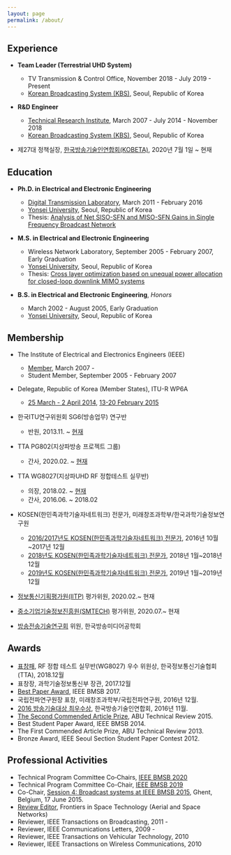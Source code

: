 ```yaml
---
layout: page
permalink: /about/
---
```


## Experience

- **Team Leader (Terrestrial UHD System)**
	- TV Transmission & Control Office, November 2018 - July 2019 - Present  
	- [Korean Broadcasting System (KBS)](http://www.kbs.co.kr/), Seoul, Republic of Korea  
	
- **R&D Engineer**
	- [Technical Research Institute](http://office.kbs.co.kr/tri/), March 2007 - July 2014 - November 2018  
	- [Korean Broadcasting System (KBS)](http://www.kbs.co.kr/), Seoul, Republic of Korea  

- 제27대 정책실장, [한국방송기술인연합회(KOBETA)](http://www.kobeta.com/organization/), 2020년 7월 1일 ~ 현재

## Education

- **Ph.D. in Electrical and Electronic Engineering**
	- [Digital Transmission Laboratory](http://web.yonsei.ac.kr/dtlab/), March 2011 - February 2016
	- [Yonsei University](http://www.yonsei.ac.kr/), Seoul, Republic of Korea
	- Thesis: [Analysis of Net SISO-SFN and MISO-SFN Gains in Single Frequency Broadcast Network](http://library.yonsei.ac.kr/search/detail/CAT000001779729)

- **M.S. in Electrical and Electronic Engineering**
	- Wireless Network Laboratory, September 2005 - February 2007, Early Graduation
	- [Yonsei University](http://www.yonsei.ac.kr/), Seoul, Republic of Korea  
	- Thesis: [Cross layer optimization based on unequal power allocation for closed-loop downlink MIMO systems](http://library.yonsei.ac.kr/search/detail/CAT000000189586)

- **B.S. in Electrical and Electronic Engineering**, *Honors*
	- March 2002 - August 2005, Early Graduation
	- [Yonsei University](http://www.yonsei.ac.kr/), Seoul, Republic of Korea  


## Membership

- The Institute of Electrical and Electronics Engineers (IEEE)  
	- [Member](https://ieee-collabratec.ieee.org/app/p/SunghoJeon11818), March 2007 -
	- Student Member, September 2005 - February 2007 
	
- Delegate, Republic of Korea (Member States), ITU-R WP6A       
	- [25 March - 2 April 2014](http://www.itu.int/md/R12-WP6A-C-0413/en), [13-20 February 2015](http://www.itu.int/md/R12-WP6A-C-0561/en)
	
- 한국ITU연구위원회 SG6(방송업무) 연구반       
	- 반원, 2013.11. ~ [현재](https://www.koreaitu.or.kr/ITU_R/user_menu6/index.do?menu_gubun=mid&menu_no=2&menu_no2=6&menu_no3=&params=)	
	
- TTA PG802(지상파방송 프로젝트 그룹)   
	- 간사, 2020.02. ~ [현재](http://committee.tta.or.kr/standard/general.jsp?commit_code=PG802&firstDepthCode=TC8&secondDepthCode=PG802&thirdDepthCode=)
	
- TTA WG8027(지상파UHD RF 정합테스트 실무반)        
	- 의장, 2018.02. ~ [현재](http://committee.tta.or.kr/standard/general.jsp?commit_code=WG8027&firstDepthCode=TC8&secondDepthCode=PG802&thirdDepthCode=WG8027)
	- 간사, 2016.06. ~ 2018.02
		
- KOSEN(한민족과학기술자네트워크) 전문가, 미래창조과학부/한국과학기술정보연구원 
	- [2016/2017년도 KOSEN(한민족과학기술자네트워크) 전문가](http://kosen21.org/notice/noticeView.do?noticeSeq=NOT_0000000000025932), 2016년 10월~2017년 12월 
	- [2018년도 KOSEN(한민족과학기술자네트워크) 전문가](http://kosen21.org/notice/noticeView.do?noticeSeq=NOT_0000000000074464), 2018년 1월~2018년 12월 
	- [2019년도 KOSEN(한민족과학기술자네트워크) 전문가](http://www.kosen21.org/notice/noticeView.do?noticeSeq=NOT_0000000000103130), 2019년 1월~2019년 12월 

- [정보통신기획평가원(IITP)](http://ezone.iitp.kr/) 평가위원, 2020.02.~ 현재
- [중소기업기술정보진흥원(SMTECH)](https://smtech.go.kr/front/main/main.do) 평가위원, 2020.07.~ 현재

- [방송전송기술연구회](http://www.kibme.org/research/transmissionTech) 위원, 한국방송미디어공학회

	
	
## Awards

- [표창패](http://tta.or.kr/news/certify_view.jsp?notice_num=6442), RF 정합 테스트 실무반(WG8027) 우수 위원상, 한국정보통신기술협회(TTA), 2018.12월
- 표창장, 과학기술정보통신부 장관, 2017.12월
- [Best Paper Award](http://office.kbs.co.kr/tri/archives/3015), IEEE BMSB 2017.
- 국립전파연구원장 표창, 미래창조과학부/국립전파연구원, 2016년 12월.
- [2016 방송기술대상 최우수상](http://www.kobeta.com/notice/?uid=2291&mod=document), 한국방송기술인연합회, 2016년 11월.
- [The Second Commended Article Prize](http://www.abu.org.my/Latest_News-@-GA_2015_ABU_Engineering_Awards_%E2%80%93_Winners_announced_in_Istanbul_.aspx), ABU Technical Review 2015.
- Best Student Paper Award, IEEE BMSB 2014.
- The First Commended Article Prize, ABU Technical Review 2013.
- Bronze Award, IEEE Seoul Section Student Paper Contest 2012.

## Professional Activities

- Technical Program Committee Co‐Chairs, [IEEE BMSB 2020](https://bmsb2020.isep.fr/organization.html) 
- Technical Program Committee Co-Chair, [IEEE BMSB 2019](https://www.bmsb2019.org/organizing_committee.do)
- Co-Chair, [Session 4: Broadcast systems at IEEE BMSB 2015](http://www.wica.intec.ugent.be/bmsb2015/wednesday-june-17#session4), Ghent, Belgium, 17 June 2015.
- [Review Editor](https://www.frontiersin.org/journals/space-technologies/sections/aerial-and-space-networks), Frontiers in Space Technology (Aerial and Space Networks)
- Reviewer, IEEE Transactions on Broadcasting, 2011 -
- Reviewer, IEEE Communications Letters, 2009 -
- Reviewer, IEEE Transactions on Vehicular Technology, 2010
- Reviewer, IEEE Transactions on Wireless Communications, 2010
